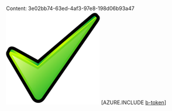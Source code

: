 Content: 3e02bb74-63ed-4af3-97e8-198d06b93a47![image](f400f722-f4bd-4236-9d44-7ea66f42c4a8.png)
[AZURE.INCLUDE [b-token](d392848c-3042-4f12-8966-0e40489bd4ba.md)]
